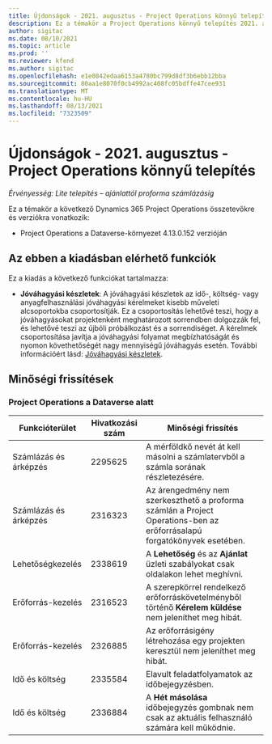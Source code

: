 ```yaml
---
title: Újdonságok - 2021. augusztus - Project Operations könnyű telepítés
description: Ez a témakör a Project Operations könnyű telepítés 2021. augusztusi kiadásában elérhető minőségi frissítésekről nyújt tájékoztatást.
author: sigitac
ms.date: 08/10/2021
ms.topic: article
ms.prod: ''
ms.reviewer: kfend
ms.author: sigitac
ms.openlocfilehash: e1e0842edaa6153a4780bc799d8df3b6ebb12bba
ms.sourcegitcommit: 80aa1e8070f0cb4992ac408fc05bdffe47cee931
ms.translationtype: MT
ms.contentlocale: hu-HU
ms.lasthandoff: 08/13/2021
ms.locfileid: "7323509"
---
```

# <a name="whats-new-august-2021---project-operations-lite-deployment"></a>Újdonságok - 2021. augusztus - Project Operations könnyű telepítés

_Érvényesség: Lite telepítés – ajánlattól proforma számlázásig_

Ez a témakör a következő Dynamics 365 Project Operations összetevőkre és verziókra vonatkozik:

  - Project Operations a Dataverse-környezet 4.13.0.152 verzióján

## <a name="features-included-in-this-release"></a>Az ebben a kiadásban elérhető funkciók

Ez a kiadás a következő funkciókat tartalmazza:

- **Jóváhagyási készletek**: A jóváhagyási készletek az idő-, költség- vagy anyagfelhasználási jóváhagyási kérelmeket kisebb műveleti alcsoportokba csoportosítják. Ez a csoportosítás lehetővé teszi, hogy a jóváhagyásokat projektenként meghatározott sorrendben dolgozzák fel, és lehetővé teszi az újbóli próbálkozást és a sorrendiséget. A kérelmek csoportosítása javítja a jóváhagyási folyamat megbízhatóságát és nyomon követhetőségét nagy mennyiségű jóváhagyás esetén. További információért lásd: [Jóváhagyási készletek](../../approvals/approval-sets.md).

## <a name="quality-updates"></a>Minőségi frissítések

### <a name="project-operations-on-dataverse"></a>Project Operations a Dataverse alatt

| **Funkcióterület** | **Hivatkozási szám** | **Minőségi frissítés** |
| --- | --- | --- |
| Számlázás és árképzés | 2295625 | A mérföldkő nevét át kell másolni a számlatervből a számla sorának részletezésére. |
| Számlázás és árképzés | 2316323 | Az árengedmény nem szerkeszthető a proforma számlán a Project Operations-ben az erőforrásalapú forgatókönyvek esetében. |
|   Lehetőségkezelés | 2338619 | A **Lehetőség** és az **Ajánlat** üzleti szabályokat csak oldalakon lehet meghívni. |
| Erőforrás-kezelés | 2316523 | A szerepkörrel rendelkező erőforráskövetelményből történő **Kérelem küldése** nem jeleníthet meg hibát. |
| Erőforrás-kezelés | 2326885 | Az erőforrásigény létrehozása egy projekten keresztül nem jeleníthet meg hibát. |
| Idő és költség | 2335584 | Elavult feladatfolyamatok az időbejegyzésben. |
| Idő és költség | 2336884 | A **Hét másolása** időbejegyzés gombnak nem csak az aktuális felhasználó számára kell működnie. |
